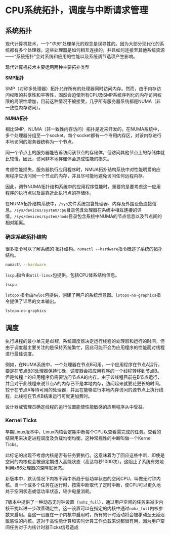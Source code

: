 # CPU系统拓扑，调度与中断请求管理

## 系统拓扑

现代计算机技术，一个“*中央*”处理单元的观念是误导性的。因为大部分现代化的系统都有多个处理器。这些处理器是如何相互连接的，并且如何连接至其他系统资源——“系统拓扑“会对系统和应用的性能以及系统调节选项产生影响。

现代计算机技术主要运用两种主要拓扑类型

**SMP拓扑**

​	SMP（对称多处理器）拓扑允许所有的处理器同时访问内存。然而，由于内存访问权限的共享性和平等性，固然会迫使所有CPU及SMP系统序列化的内存访问权限的局限性增加，目前这种情况不被接受，几乎所有服务器系统都是NUMA（非一致性内存访问）。

**NUMA拓扑**

​	相比SMP，NUMA（非一致性内存访问）拓扑是近来开发的。在NUMA系统中，多个处理器分组至一个socket。每个socket都有一个专用内存区，对该内存进行本地访问的服务器统称为一个节点。

同一个节点上的服务器能告诉访问该节点的存储体，但访问其他节点上的存储体就比较慢，因此，访问非本地存储体会造成性能的损失。

考虑性能损失，服务器执行应用程序时，NMUA拓扑结构系统中对性能明爱的应用程序应访问同一个节点的内存，并且尽可能地避免访问任何远程内存。

因此，调节NUMA拓扑结构系统中的应用程序性能时，重要的是要考虑这一应用程序的执行点以及最靠近此执行点的存储体。

在NUMA拓扑结构系统中，`/sys`文件系统包含处理器、内存及外围设备连接信息。`/sys/devices/system/cpu`目录包含处理器在系统中相互连接的详情。`/sys/devices/system/node`目录包含系统中NUMA的节点信息以及节点间的相对距离。

### 确定系统拓扑结构

很多指令可以了解系统的 拓扑结构。`numactl --hardware`指令概述了系统的拓扑结构。

```bash
numactl --hardware
```

`lscpu`指令由`util-linux`包提供。包括CPU体系结构信息。

```bash
lscpu
```

`lstopo` 指令由`hwloc`包提供，创建了用户的系统示意图。`lstopo-no-graphics`指令提供了详尽的文本输出。

```bash
lstopo-no-graphics
```

## 调度

执行进程的最小单元是*线程*。系统调度器决定运行线程的处理器和运行的时间。但由于调度器主要关注的是保持系统繁忙，因此可能不会为应用程序的性能而对线程进行最佳调度。

例如，在NUMA系统中，一个处理器在节点B可用，一个应用程序在节点A运行，要是在节点B的处理器保持忙碌，调度器会把应用程序的一个线程转移到节点B。但是线程上的应用程序仍需要访问节点A的内存。由于该线程目前在B节点运行，并且对于此线程来说节点A的内存已不是本地内存，访问起来就要花更长的时间。较于在节点A等待可用的处理器，并且在能够进行本地内存访问的源节点上执行线程，此线程在节点B结束运行可就更加费时。

设计器或管理员确定线程的运行位置能使性能敏感的应用程序从中受益。



### Kernel Ticks

早期Linux版本中，Linux内核会定期中断每个CPU以查看需完成的任务。查看的结果用来决定进程调度及负载均衡均衡。这种常规性的中断叫做一个Kernel Ticks。

此标记的出现不考虑内核是否有任务要执行。这意味着为了回应这些中断，即使是空闲的内核也会被迫定期进入高能状态（高达每秒1000次）。这阻止了系统有效地利用x86处理器的深睡眠状态。

新版本中，默认情况下内核不再中断趋于低功率状态的空闲CPU，叫做无时钟内核。当一个或多个任务在运行时，按需中断取代了定时中断，使CPU可以更久地处于空闲状态或低功率状态，较少电量消耗。

7版本中提供了一种动态无时钟设置（`nohz_full`），通过用户空间的任务来减少内核干扰以进一步改善确定性。这一设置可以在指定的内核中通过`nohz_full`内核参数来启用。当这一设置在一个内核中启用时，所有的计时活动将会被移动至无延迟敏感性的内核。这对于高性能计算和实时计算工作负载来说都很有用，因为用户空间任务对于内核计时器Ticks信号造成 